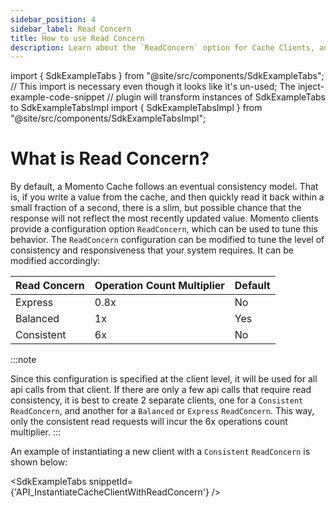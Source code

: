 ```yaml
---
sidebar_position: 4
sidebar_label: Read Concern
title: How to use Read Concern
description: Learn about the `ReadConcern` option for Cache Clients, and how it can be used to guarantee consistency and save costs
---
```


import { SdkExampleTabs } from "@site/src/components/SdkExampleTabs";
// This import is necessary even though it looks like it's un-used; The inject-example-code-snippet
// plugin will transform instances of SdkExampleTabs to SdkExampleTabsImpl
import { SdkExampleTabsImpl } from "@site/src/components/SdkExampleTabsImpl";

# What is Read Concern?

By default, a Momento Cache follows an eventual consistency model. That is, if you write a value from the cache, and then quickly read it back within a small fraction of a second, there is a slim, but possible chance that the response will not reflect the most recently updated value. Momento clients provide a configuration option `ReadConcern`, which can be used to tune this behavior. The `ReadConcern` configuration can be modified to tune the level of consistency and responsiveness that your system requires. It can be modified accordingly:


| Read Concern | Operation Count Multiplier           | Default |
|--------------|-----------------|---------|
| Express      | 0.8x            | No      |
| Balanced     | 1x              | Yes     |
| Consistent   | 6x              | No      |

:::note

Since this configuration is specified at the client level, it will be used for all api calls from that client. If there are only a few api calls that require read consistency, it is best to create 2 separate clients, one for a `Consistent` `ReadConcern`, and another for a `Balanced` or `Express` `ReadConcern`. This way, only the consistent read requests will incur the 6x operations count multiplier.
:::

An example of instantiating a new client with a `Consistent` `ReadConcern` is shown below:

<SdkExampleTabs snippetId={'API_InstantiateCacheClientWithReadConcern'} />
